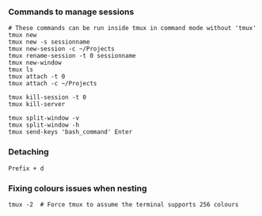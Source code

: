 ---
---

### Commands to manage sessions
```shell
# These commands can be run inside tmux in command mode without 'tmux'
tmux new
tmux new -s sessionname
tmux new-session -c ~/Projects
tmux rename-session -t 0 sessionname
tmux new-window
tmux ls
tmux attach -t 0
tmux attach -c ~/Projects

tmux kill-session -t 0
tmux kill-server

tmux split-window -v
tmux split-window -h
tmux send-keys 'bash_command' Enter
```

### Detaching
```shell
Prefix + d
```

### Fixing colours issues when nesting
```shell
tmux -2  # Force tmux to assume the terminal supports 256 colours
```
